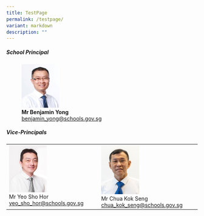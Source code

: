 ```yaml
---
title: TestPage
permalink: /testpage/
variant: markdown
description: ""
---
```

##### **School Principal**

<figure style="width:60%">

<img src="/images/benjaminyong.jpg" style="width:100px">

<figcaption> <strong> Mr Benjamin Yong </strong> 
<br><a href="mailto:benjamin_yong@schools.gov.sg">benjamin_yong@schools.gov.sg</a></figcaption>

</figure>

##### **Vice-Principals**

<table class="tg" style="table-layout: fixed; width: 100%;">
  <tbody>
    <tr>
      <td style="width:33%; vertical-align: top;">
        <img src="/images/yeoshohor.jpg" alt="Mr Yeo Sho Hor" style="width:100px;margin:0;"><br>
        Mr Yeo Sho Hor<br>
        <a href="mailto:yeo_sho_hor@schools.gov.sg">yeo_sho_hor@schools.gov.sg</a>
      </td>
			 <td style="width:33%; vertical-align: top;">
        <img src="/images/mr%20chua%20kok%20seng%20passport%20size.jpg" alt="Mr Chua Kok Seng" style="width:100px;margin:0;"><br>
        Mr Chua Kok Seng<br>
        <a href="mailto:chua_kok_seng@schools.gov.sg">chua_kok_seng@schools.gov.sg</a>
      </td>
    </tr>
  </tbody></table>